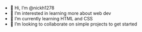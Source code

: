 - 👋 Hi, I’m @nickh1278
- 👀 I’m interested in learning more about web dev
- 🌱 I’m currently learning HTML and CSS
- 💞️ I’m looking to collaborate on simple projects to get started

<!---
nickh1278/nickh1278 is a ✨ special ✨ repository because its `README.md` (this file) appears on your GitHub profile.
You can click the Preview link to take a look at your changes.
--->
